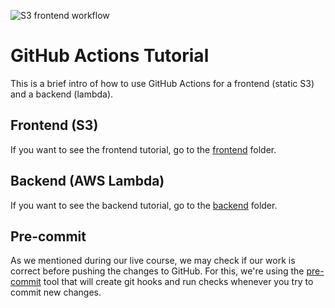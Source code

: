 ![S3 frontend workflow](https://github.com/roeeyn/GitHubActionsTutorial/actions/workflows/frontend.yml/badge.svg)

# GitHub Actions Tutorial

This is a brief intro of how to use GitHub Actions for a frontend (static S3) and a backend (lambda).

## Frontend (S3)

If you want to see the frontend tutorial, go to the [frontend](frontend/) folder.

## Backend (AWS Lambda)

If you want to see the backend tutorial, go to the [backend](backend/) folder.

## Pre-commit

As we mentioned during our live course, we may check if our work is correct before pushing the changes to GitHub. For this, we're using the [pre-commit](https://pre-commit.com/) tool that will create git hooks and run checks whenever you try to commit new changes.
